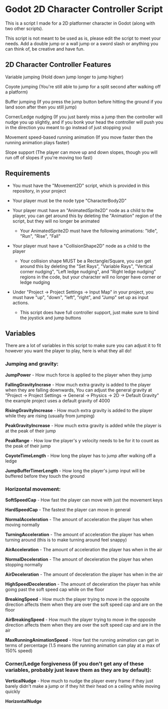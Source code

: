 # Godot 2D Character Controller Script
This is a script I made for a 2D platformer character in Godot (along with two other scripts).

This script is not meant to be used as is, please edit the script to meet your needs.
Add a double jump or a wall jump or a sword slash or anything you can think of, be creative and have fun.

## 2D Character Controller Features

Variable jumping (Hold down jump longer to jump higher)

Coyote jumping (You're still able to jump for a split second after walking off a platform)

Buffer jumping (If you press the jump button before hitting the ground if you land soon after then you still jump)

Corner/Ledge nudging (If you just barely miss a jump then the controller will nudge you up slightly, and if you bonk your head the controller will push you in the 
direction you meant to go instead of just stopping you)

Movement speed-based running animation (If you move faster then the running animation plays faster)

Slope support (The player can move up and down slopes, though you will run off of slopes if you're moving too fast)

## Requirements
- You must have the "Movement2D" script, which is provided in this repository, in your project

- Your player must be the node type "CharacterBody2D"
  
- Your player must have an "AnimatedSprite2D" node as a child to the player, you can get around this by deleting the "Animation" region of the script,
  but they will no longer be animated
    - Your AnimatedSprite2D must have the following animations: "Idle", "Run", "Rise", "Fall"
  
- Your player must have a "CollisionShape2D" node as a child to the player
    - Your collision shape MUST be a Rectangle/Square, you can get around this by deleting the "Set Rays", "Variable Rays", "Vertical corner nudging",
      "Left ledge nudging", and "Right ledge nudging" regions in the code, but your character will no longer have corner or ledge nudging

- Under "Project -> Project Settings -> Input Map" in your project, you must have "up", "down", "left", "right", and "Jump" set up as input actions.
    - This script does have full controller support, just make sure to bind the joystick and jump buttons

## Variables
There are a lot of variables in this script to make sure you can adjust it to fit however you want the player to play, here is what they all do!

### Jumping and gravity:

**JumpPower** - How much force is applied to the player when they jump

**FallingGravityIncrase** - How much extra gravity is added to the player when they are falling downwards,
    You can adjust the general gravity at "Project -> Project Settings -> General -> Physics -> 2D -> Default Gravity" the example project uses a default gravity of 4000

**RisingGravityIncrease** - How much extra gravity is added to the player while they are rising (usually from jumping)

**PeakGravityIncrease** - How much extra gravity is added while the player is at the peak of their jump

**PeakRange** - How low the player's y velocity needs to be for it to count as the peak of their jump

**CoyoteTimeLength** - How long the player has to jump after walking off a ledge

**JumpBufferTimerLength** - How long the player's jump input will be buffered before they touch the ground

### Horizontal movement:

**SoftSpeedCap** - How fast the player can move with just the movement keys

**HardSpeedCap** - The fastest the player can move in general

**NormalAcceleration** - The amount of acceleration the player has when moving normally

**TurningAcceleration** - The amount of acceleration the player has when turning around (this is to make turning around feel snappy)

**AirAcceleration** - The amount of acceleration the player has when in the air

**NormalDeceleration** - The amount of deceleration the player has when stopping normally

**AirDeceleration** - The amount of deceleration the player has when in the air

**HighSpeedDeceleration** - The amount of deceleration the player has while going past the soft speed cap while on the floor

**BreakingSpeed** - How much the player trying to move in the opposite direction affects them when they are over the soft speed cap and are on the floor

**AirBreakingSpeed** - How much the player trying to move in the opposite direction affects them when they are over the soft speed cap and are in the air

**MaxRunningAnimationSpeed** - How fast the running animation can get in terms of percentage (1.5 means the running animation can play at a max of 150% speed)

### Corner/Ledge forgiveness (if you don't get any of these variables, probably just leave them as they are by default):

**VerticalNudge** - How much to nudge the player every frame if they just barely didn't make a jump or if they hit their head on a ceiling while moving quickly

**HorizontalNudge**








